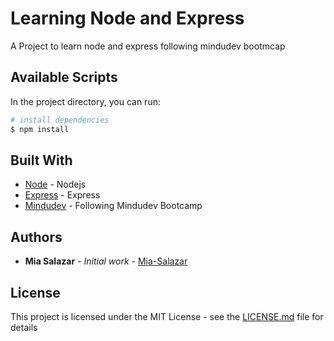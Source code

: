 # Learning Node and Express
 A Project to learn node and express following mindudev bootmcap

## Available Scripts

In the project directory, you can run:

``` bash
# install dependencies
$ npm install
```

## Built With

* [Node](https://nodejs.org/es/) - Nodejs
* [Express](https://expressjs.com/es/) - Express
* [Mindudev](https://midu.dev/) - Following Mindudev Bootcamp


## Authors

* **Mia Salazar** - *Initial work* - [Mia-Salazar](https://github.com/Mia-Salazar)

## License

This project is licensed under the MIT License - see the [LICENSE.md](LICENSE.md) file for details
